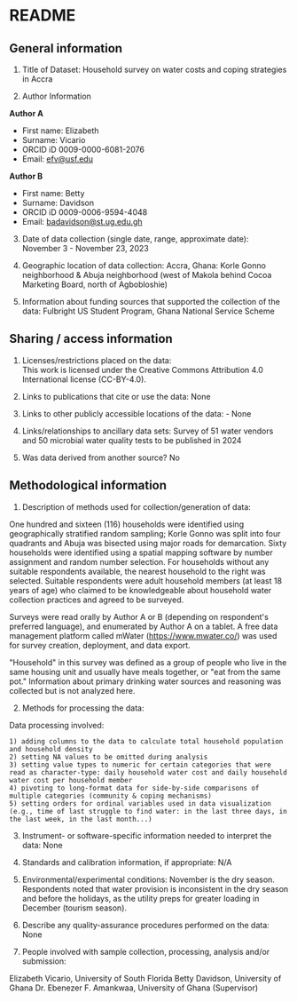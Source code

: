 # README

## General information

1.  Title of Dataset: 
    Household survey on water costs and coping strategies in Accra 

2.  Author Information

**Author A**

- First name: Elizabeth
- Surname: Vicario
- ORCID iD 0009-0000-6081-2076
- Email: efv@usf.edu

**Author B**

- First name: Betty
- Surname: Davidson
- ORCID iD 0009-0006-9594-4048
- Email: badavidson@st.ug.edu.gh


3.  Date of data collection (single date, range, approximate date): 
November 3 - November 23, 2023

4.  Geographic location of data collection:
Accra, Ghana: Korle Gonno neighborhood & Abuja neighborhood (west of Makola behind Cocoa Marketing Board, north of Agbobloshie)

5.  Information about funding sources that supported the collection of
    the data: 
Fulbright US Student Program, Ghana National Service Scheme

## Sharing / access information

1.  Licenses/restrictions placed on the data:  
This work is licensed under the Creative Commons Attribution 4.0 International license (CC-BY-4.0). 

2.  Links to publications that cite or use the data: 
None

3.  Links to other publicly accessible locations of the data: -
None

4.  Links/relationships to ancillary data sets: 
Survey of 51 water vendors and 50 microbial water quality tests to be published in 2024

5.  Was data derived from another source? 
No

## Methodological information

1.  Description of methods used for collection/generation of data:

One hundred and sixteen (116) households were identified using geographically stratified random sampling; Korle Gonno was split into four quadrants and Abuja was bisected using major roads for demarcation. Sixty households were identified using a spatial mapping software by number assignment and random number selection. For households without any suitable respondents available, the nearest household to the right was selected. Suitable respondents were adult household members (at least 18 years of age) who claimed to be knowledgeable about household water collection practices and agreed to be surveyed. 

Surveys were read orally by Author A or B (depending on respondent's preferred language), and enumerated by Author A on a tablet. A free data management platform called mWater (https://www.mwater.co/) was used for survey creation, deployment, and data export.

"Household" in this survey was defined as a group of people who live in the same housing unit and usually have meals together, or "eat from the same pot." Information about primary drinking water sources and reasoning was collected but is not analyzed here.

2.  Methods for processing the data:

Data processing involved:

    1) adding columns to the data to calculate total household population and household density
    2) setting NA values to be omitted during analysis
    3) setting value types to numeric for certain categories that were read as character-type: daily household water cost and daily household water cost per household member
    4) pivoting to long-format data for side-by-side comparisons of multiple categories (community & coping mechanisms)
    5) setting orders for ordinal variables used in data visualization (e.g., time of last struggle to find water: in the last three days, in the last week, in the last month...)

3.  Instrument- or software-specific information needed to interpret the
    data: 
None

4.  Standards and calibration information, if appropriate: 
N/A

5.  Environmental/experimental conditions: 
November is the dry season. Respondents noted that water provision is inconsistent in the dry season and before the holidays, as the utility preps for greater loading in December (tourism season).

6.  Describe any quality-assurance procedures performed on the data: 
None

7.  People involved with sample collection, processing, analysis and/or
    submission:
    
Elizabeth Vicario, University of South Florida
Betty Davidson, University of Ghana
Dr. Ebenezer F. Amankwaa, University of Ghana (Supervisor)
